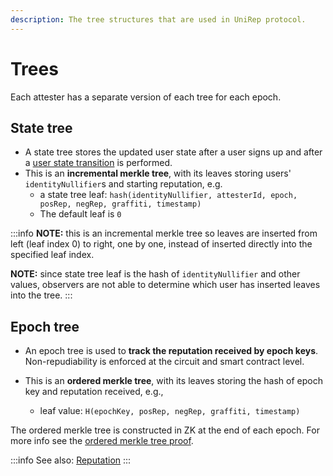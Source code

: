 ```yaml
---
description: The tree structures that are used in UniRep protocol.
---
```


# Trees

Each attester has a separate version of each tree for each epoch.

## **State tree**

* A state tree stores the updated user state after a user signs up and after a [user state transition](user-state-transition.md) is performed.
* This is an **incremental merkle tree**, with its leaves storing users' `identityNullifier`s and starting reputation, e.g.
  * a state tree leaf: `hash(identityNullifier, attesterId, epoch, posRep, negRep, graffiti, timestamp)`
  * The default leaf is `0`

:::info
**NOTE:** this is an incremental merkle tree so leaves are inserted from left (leaf index 0) to right, one by one, instead of inserted directly into the specified leaf index.

**NOTE:** since state tree leaf is the hash of `identityNullifier` and other values, observers are not able to determine which user has inserted leaves into the tree.
:::

## **Epoch tree**

* An epoch tree is used to **track the reputation received by epoch keys**. Non-repudiability is enforced at the circuit and smart contract level.

* This is an **ordered merkle tree**, with its leaves storing the hash of epoch key and reputation received, e.g.,
  * leaf value: `H(epochKey, posRep, negRep, graffiti, timestamp)`

The ordered merkle tree is constructed in ZK at the end of each epoch. For more info see the [ordered merkle tree proof](../circuits-api/circuits#build-ordered-tree).

:::info
See also: [Reputation](reputation.md)
:::
